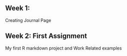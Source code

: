 
## Week 1:

Creating Journal Page

## Week 2: First Assignment

My first R markdown project and Work Related examples
